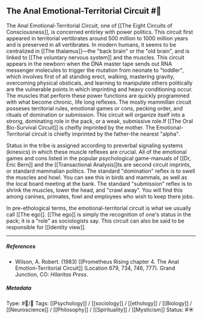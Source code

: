 ## The Anal Emotional-Territorial Circuit  #🧠 

The Anal Emotional-Territorial Circuit, one of [[The Eight Circuits of Consciousness]], is concerned entirley with power politics. This circuit first appeared in territorial vertibrates around 500 million to 1000 million years and is preserved in all vertibrates. In modern humans, it seems to be centralized in [[The thalamus]]—the "back brain" or the "old brain", and is linked to [[The voluntary nervous system]]  and the muscles. This circuit appears in the newborn when the DNA master tape sends out RNA messenger molecules to trigger the mutation from neonate to "toddler", which involves first of all standing erect, walking, mastering gravity, overcoming physical obsticals, and learning to manipulate others politically are the vulnerable points in which imprinting and heavy conditioning occur. The muscles that perform these power functions are quickly programmed with what become chronic, life long reflexes. The mostly mammillan circuit posseses territorial rules, emotional games or cons, pecking order, and rituals of domination or submission. This circuit will organize itself into a strong, dominating role in the pack, or a weak, submissive role.If [[The Oral Bio-Survival Circuit]] is cheifly imprinted by the mother. The Emotional-Territorial circuit is chiefly imprinted by the father-the nearest "alpha".

Status in the tribe is assigned according to preverbal signaling systems (kinesics) in which these muscle reflexes are crucial. All of the emotional games and cons listed in the popular psychological game-manuals of [[Dr, Eric Bern]] and the [[Transactional Analysis]]ts are second circuit imprints, or standard mammalian politics. The standard "domination" reflex is to swell the muscles and howl. You can see this in birds and mammals, as well as the local board meeting at the bank. The standard "submission" reflex is to shrink the muscles, lower the head, and "crawl away". You will find this among canines, primates, fowl and employees who wish to keep there jobs. 

In pre-ethological terms, the emotional-territorial circuit is what we usually call [[The ego]]. [[The ego]] is simply the recognition of one's status in the pack; it is a "role" as sociologists say. This circuit can also be said to be responsible for [[Identity view]].

___

##### References

- Wilson, A. Robert. (1983) [[Prometheus Rising chapter 4. The Anal Emotion-Territorial Circuit]] (Location 679, 734, 746, 777). Grand Junction, CO: _Hilaritas Press_.

##### Metadata

Type: #🔵/🔵 
Tags: [[Psychology]] / [[sociology]] / [[ethology]] / [[Biology]] / [[Neuroscience]] / [[Philosophy]] / [[Spirituality]] / [[Mysticism]] 
Status: #☀️ 